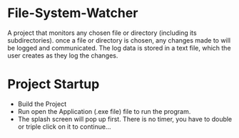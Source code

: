 # File-System-Watcher
A project that monitors any chosen file or directory (including its subdirectories). once a file or directory is chosen, any changes made to will be logged and communicated. The log data is stored in a text file, which the user creates as they log the changes.

# Project Startup
* Build the Project
* Run open the Application (.exe file) file to run the program.
* The splash screen will pop up first. There is no timer, you have to double or triple click on it to continue...
